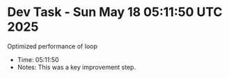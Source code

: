 # Dev Task - Sun May 18 05:11:50 UTC 2025
Optimized performance of loop
- Time: 05:11:50
- Notes: This was a key improvement step.
